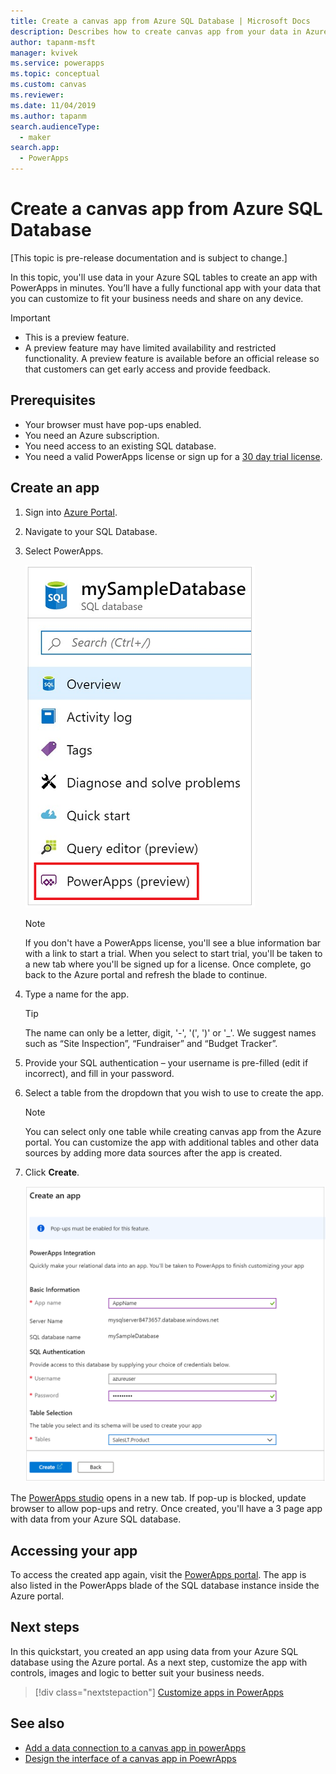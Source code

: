 ```yaml
---
title: Create a canvas app from Azure SQL Database | Microsoft Docs
description: Describes how to create canvas app from your data in Azure SQL Database
author: tapanm-msft
manager: kvivek
ms.service: powerapps
ms.topic: conceptual
ms.custom: canvas
ms.reviewer: 
ms.date: 11/04/2019
ms.author: tapanm
search.audienceType: 
  - maker
search.app: 
  - PowerApps
---
```

# Create a canvas app from Azure SQL Database

[This topic is pre-release documentation and is subject to change.]

In this topic, you'll use data in your Azure SQL tables to create an app with PowerApps in minutes. You’ll have a fully functional app with your data that you can customize to fit your business needs and share  on any device.

> [!IMPORTANT]
> - This is a preview feature.
> - A preview feature may have limited availability and restricted functionality. A preview feature is available before an official release so that customers can get early access and provide feedback.

## Prerequisites

- Your browser must have pop-ups enabled.
- You need an Azure subscription.
- You need access to an existing SQL database.
- You need a valid PowerApps license or sign up for a [30 day trial license](../signup-for-powerapps.md).

## Create an app

1. Sign into [Azure Portal](https://portal.azure.com).
2. Navigate to your SQL Database.
3. Select PowerApps.

    
    ![PowerApps option in Azure SQL Database options](./media/app-from-azure-sql-database/powerapps-link-azure-portal.png "PowerApps option inside Azure SQL Database")

    > [!NOTE]
    > If you don't have a PowerApps license, you'll see a blue information bar with a link to start a trial. When you select to start trial, you'll be taken to a new tab where you'll be signed up for a license. Once complete, go back to the Azure portal and refresh the blade to continue.

4. Type a name for the app.
    
    > [!TIP]
    > The name can only be a letter, digit, '-', '(', ')' or '_'. We suggest names such as “Site Inspection”, “Fundraiser” and “Budget Tracker”.

5. Provide your SQL authentication – your username is pre-filled (edit if incorrect), and fill in your password.
6. Select a table from the dropdown that you wish to use to create the app.

    > [!NOTE]
    > You can select only one table while creating canvas app from the Azure portal. You can customize the app with additional tables and other data sources by adding more data sources after the app is created.

7. Click **Create**.


    ![Specify the information for your app](./media/app-from-azure-sql-database/powerapps-create-page-azure-portal.png "Specify the information for your app")

The [PowerApps studio](https://create.powerapps.com/studio/ "https://create.powerapps.com/studio/") opens in a new tab. If pop-up is blocked, update browser to allow pop-ups and retry. Once created, you'll have a 3 page app with data from your Azure SQL database.

## Accessing your app

To access the created app again, visit the [PowerApps portal](https://make.powerapps.com "https://make.powerapps.com"). The app is also listed in the PowerApps blade of the SQL database instance inside the Azure portal.

## Next steps
In this quickstart, you created an app using data from your Azure SQL database using the Azure portal. As a next step, customize the app with controls, images and logic to better suit your business needs.

> [!div class="nextstepaction"]
> [Customize apps in PowerApps](https://docs.microsoft.com/learn/modules/customize-apps-in-powerapps/)

## See also

- [Add a data connection to a canvas app in powerApps](add-data-connection#add-data-source)
- [Design the interface of a canvas app in PoewrApps](add-configure-controls)